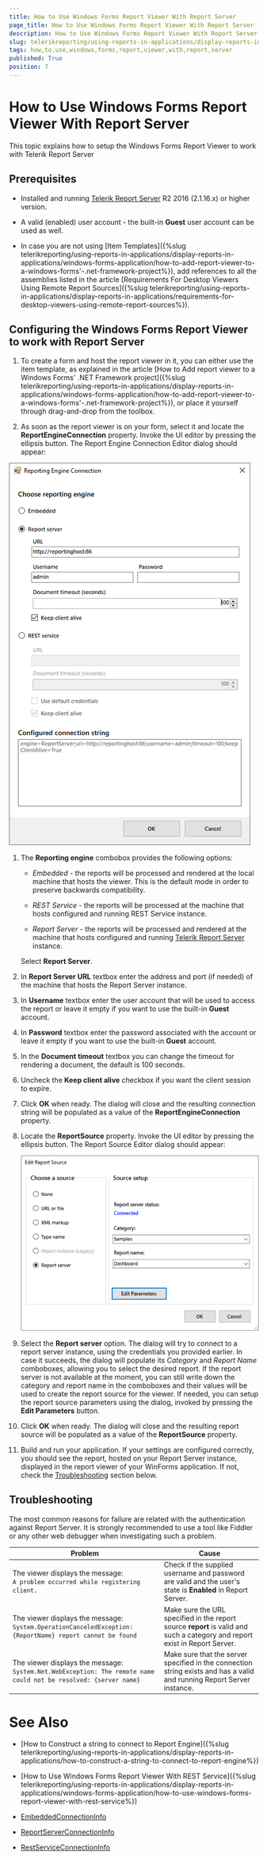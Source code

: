 ```yaml
---
title: How to Use Windows Forms Report Viewer With Report Server
page_title: How to Use Windows Forms Report Viewer With Report Server 
description: How to Use Windows Forms Report Viewer With Report Server
slug: telerikreporting/using-reports-in-applications/display-reports-in-applications/windows-forms-application/how-to-use-windows-forms-report-viewer-with-report-server
tags: how,to,use,windows,forms,report,viewer,with,report,server
published: True
position: 7
---
```


# How to Use Windows Forms Report Viewer With Report Server

This topic explains how to setup the Windows Forms Report Viewer to work with Telerik Report Server

## Prerequisites

* Installed and running [Telerik Report Server](http://docs.telerik.com/report-server/introduction) R2 2016 (2.1.16.x) or higher version. 

* A valid (enabled) user account - the built-in __Guest__ user account can be used as well. 

* In case you are not using [Item Templates]({%slug telerikreporting/using-reports-in-applications/display-reports-in-applications/windows-forms-application/how-to-add-report-viewer-to-a-windows-forms'-.net-framework-project%}), add references to all the assemblies listed in the article [Requirements For Desktop Viewers Using Remote Report Sources]({%slug telerikreporting/using-reports-in-applications/display-reports-in-applications/requirements-for-desktop-viewers-using-remote-report-sources%}). 

## Configuring the Windows Forms Report Viewer to work with Report Server

1. To create a form and host the report viewer in it, you can either use the item template, as explained in the article [How to Add report viewer to a Windows Forms' .NET Framework project]({%slug telerikreporting/using-reports-in-applications/display-reports-in-applications/windows-forms-application/how-to-add-report-viewer-to-a-windows-forms'-.net-framework-project%}), or place it yourself through drag-and-drop from the toolbox. 

1. As soon as the report viewer is on your form, select it and locate the __ReportEngineConnection__ property. Invoke the UI editor by pressing the ellipsis button. The Report Engine Connection Editor dialog should appear: 

  ![Winforms Connection Editor](images/WinformsConnectionEditor.png)

1. The __Reporting engine__ combobox provides the following options: 

   + *Embedded* - the reports will be processed and rendered at the local machine that hosts the viewer. This is the default mode in order to preserve backwards compatibility. 

   + *REST Service* - the reports will be processed at the machine that hosts configured and running REST Service instance. 

   + *Report Server* - the reports will be processed and rendered at the machine that hosts configured and running [Telerik Report Server](http://docs.telerik.com/report-server/introduction) instance. 
   
   Select __Report Server__. 

1. In __Report Server URL__ textbox enter the address and port (if needed) of the machine that hosts the Report Server instance. 

1. In __Username__ textbox enter the user account that will be used to access the report or leave it empty if you want to use the built-in __Guest__ account. 

1. In __Password__ textbox enter the password associated with the account or leave it empty if you want to use the built-in __Guest__ account. 

1. In the __Document timeout__ textbox you can change the timeout for rendering a document, the default is 100 seconds. 

1. Uncheck the __Keep client alive__ checkbox if you want the client session to expire. 

1. Click __OK__ when ready. The dialog will close and the resulting connection string will be populated as a value of the __ReportEngineConnection__ property. 

1. Locate the __ReportSource__ property. Invoke the UI editor by pressing the ellipsis button. The Report Source Editor dialog should appear: 

   ![Winforms Report Source Editor](images/WinformsReportSourceEditor.png)

1. Select the __Report server__ option. The dialog will try to connect to a report server instance, using the credentials you provided earlier. In case it succeeds, the dialog will populate its *Category* and *Report Name* comboboxes, allowing you to select the desired report. If the report server is not available at the moment, you can still write down the category and report name in the comboboxes and their values will be used to create the report source for the viewer. If needed, you can setup the report source parameters using the dialog, invoked by pressing the __Edit Parameters__ button. 

1. Click __OK__ when ready. The dialog will close and the resulting report source will be populated as a value of the __ReportSource__ property. 

1. Build and run your application. If your settings are configured correctly, you should see the report, hosted on your Report Server instance, displayed in the report viewer of your WinForms application. If not, check the [Troubleshooting](#Troubleshooting) section below. 

## Troubleshooting

The most common reasons for failure are related with the authentication against Report Server. It is strongly recommended to use a tool like Fiddler or any other web debugger when investigating such a problem. 

| Problem | Cause |
| ------ | ------ |
|The viewer displays the message:<br />`A problem occurred while registering client.`|Check if the supplied username and password are valid and the user's state is __Enabled__ in Report Server.|
|The viewer displays the message:<br />`System.OperationCanceledException: {ReportName} report cannot be found`|Make sure the URL specified in the report source __report__ is valid and such a category and report exist in Report Server.|
|The viewer displays the message:<br />`System.Net.WebException: The remote name could not be resolved: {server name}`|Make sure that the server specified in the connection string exists and has a valid and running Report Server instance.|

# See Also

* [How to Construct a string to connect to Report Engine]({%slug telerikreporting/using-reports-in-applications/display-reports-in-applications/how-to-construct-a-string-to-connect-to-report-engine%})

* [How to Use Windows Forms Report Viewer With REST Service]({%slug telerikreporting/using-reports-in-applications/display-reports-in-applications/windows-forms-application/how-to-use-windows-forms-report-viewer-with-rest-service%}) 

* [EmbeddedConnectionInfo](/reporting/api/Telerik.ReportViewer.Common.EmbeddedConnectionInfo)  

* [ReportServerConnectionInfo](/reporting/api/Telerik.ReportViewer.Common.ReportServerConnectionInfo)  

* [RestServiceConnectionInfo](/reporting/api/Telerik.ReportViewer.Common.RestServiceConnectionInfo)
